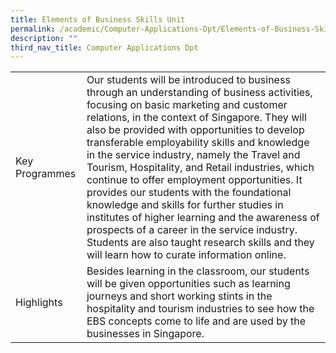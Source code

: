 ```yaml
---
title: Elements of Business Skills Unit
permalink: /academic/Computer-Applications-Dpt/Elements-of-Business-Skills-Unit
description: ""
third_nav_title: Computer Applications Dpt
---
```

|  	|  	|
| -	| -	|
| Key Programmes 	| Our students will be introduced to business through an understanding of business activities, focusing on basic marketing and customer relations, in the context of Singapore. They will also be provided with opportunities to develop transferable employability skills and knowledge in the service industry, namely the Travel and Tourism, Hospitality, and Retail industries, which continue to offer employment opportunities. It provides our students with the foundational knowledge and skills for further studies in institutes of higher learning and the awareness of prospects of a career in the service industry. Students are also taught research skills and they will learn how to curate information online. 	|
| Highlights 	| Besides learning in the classroom, our students will be given opportunities such as learning journeys and short working stints in the hospitality and tourism industries to see how the EBS concepts come to life and are used by the businesses in Singapore. 	|